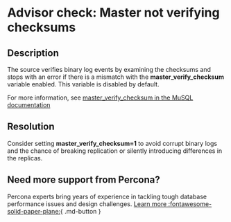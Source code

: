 # Advisor check: Master not verifying checksums

## Description

The source verifies binary log events by examining the checksums and stops with an error if there is a mismatch with the **master_verify_checksum** variable enabled. This variable is disabled by default. 


For more information, see [master_verify_checksum in the MuSQL documentation](https://dev.mysql.com/doc/refman/8.0/en/replication-options-binary-log.html#sysvar_master_verify_checksum)

## Resolution

Consider setting **master_verify_checksum=1** to avoid corrupt binary logs and the chance of breaking replication or silently introducing differences in the replicas.

## Need more support from Percona?

Percona experts bring years of experience in tackling tough database performance issues and design challenges.
[Learn more :fontawesome-solid-paper-plane:](https://per.co.na/subscribe){ .md-button }
